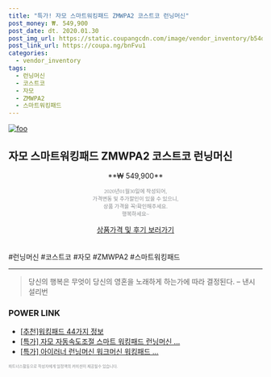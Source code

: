 ```yaml
--- 
title: "특가! 자모 스마트워킹패드 ZMWPA2 코스트코 런닝머신" 
post_money: ₩. 549,900 
post_date: dt. 2020.01.30 
post_img_url: https://static.coupangcdn.com/image/vendor_inventory/b54d/023b1fd7044f05b29084b81df4961c015dfb7695cd6a163f7b7c3ed7cda0.jpg 
post_link_url: https://coupa.ng/bnFvu1 
categories: 
  - vendor_inventory 
tags: 
  - 런닝머신 
  - 코스트코 
  - 자모 
  - ZMWPA2 
  - 스마트워킹패드 
--- 
```

[![foo](https://static.coupangcdn.com/image/vendor_inventory/b54d/023b1fd7044f05b29084b81df4961c015dfb7695cd6a163f7b7c3ed7cda0.jpg)](https://coupa.ng/bnFvu1) 

## 자모 스마트워킹패드 ZMWPA2 코스트코 런닝머신 
<p style="text-align: center;">**₩ 549,900**</p> 
<p style="text-align: center;"><span style="color: #898c8f; font-family: Georgia,Times,serif; font-size: 0.75em;">2020년01월30일에 작성되어, <br>가격변동 및 추가할인이 있을 수 있으니,<br> 상품 가격을 꼭!확인해주세요.<br>행복하세요~</span> 
</p>	 
<div markdown="0" style="text-align: center;"><a href="https://coupa.ng/bnFvu1" class="btn btn--success">상품가격 및 후기 보러가기</a></div> 
<br><br> 
  #런닝머신 #코스트코 #자모 #ZMWPA2 #스마트워킹패드 
<hr> 

> 당신의 행복은 무엇이 당신의 영혼을 노래하게 하는가에 따라 결정된다. – 낸시 설리번 


### POWER LINK

* <a href="https://blog.naver.com/fasyy4321/221789615279" target="_blank">[추천]워킹패드 44가지 정보</a>
* <a href="https://blog.naver.com/an0733/221790068472" target="_blank">[특가] 자모 자동속도조절 스마트 워킹패드 런닝머신 ...</a>
* <a href="https://blog.naver.com/sakai111/221790340326" target="_blank">[특가] 아이러너 런닝머신 워크머신 워킹패드 ...</a>

<span style="color: #898c8f; font-family: Georgia,Times,serif; font-size: 0.55em;">파트너스활동으로 작성자에게 일정액의 커미션이 제공될수 있습니다.</span> 
